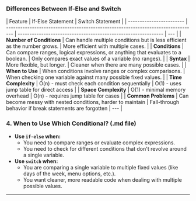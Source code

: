 ###  Differences Between If-Else and Switch

| Feature                  | If-Else Statement                                                                 | Switch Statement                                               |
| ------------------------ | --------------------------------------------------------------------------------- | -------------------------------------------------------------- | --- |
| **Number of Conditions** | Can handle multiple conditions but is less efficient as the number grows.         | More efficient with multiple cases.                            |
| **Conditions**           | Can compare ranges, logical expressions, or anything that evaluates to a boolean. | Only compares exact values of a variable (no ranges).          |
| **Syntax**               | More flexible, but longer.                                                        | Cleaner when there are many possible cases.                    |
| **When to Use**          | When conditions involve ranges or complex comparisons.                            | When checking one variable against many possible fixed values. |
| **Time Complexity**      | O(n) - must check each condition sequentially                                     | O(1) - uses jump table for direct access                       |
| **Space Complexity**     | O(1) - minimal memory overhead                                                    | O(n) - requires jump table for cases                           |
| **Common Problems**      | Can become messy with nested conditions, harder to maintain                       | Fall-through behavior if break statements are forgotten        | --- |

### **4. When to Use Which Conditional?** (.md file)

- **Use `if-else` when:**
  - You need to compare ranges or evaluate complex expressions.
  - You need to check for different conditions that don't revolve around a single variable.
- **Use `switch` when:**
  - You are comparing a single variable to multiple fixed values (like days of the week, menu options, etc.).
  - You want cleaner, more readable code when dealing with multiple possible values.

---
